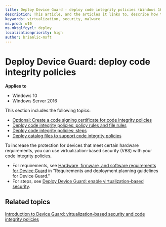```yaml
---
title: Deploy Device Guard - deploy code integrity policies (Windows 10)
description: This article, and the articles it links to, describe how to create code integrity policies, one of the main features that are part of Device Guard in Windows 10. 
keywords: virtualization, security, malware
ms.prod: w10
ms.mktglfcycl: deploy
localizationpriority: high
author: brianlic-msft
---
```


# Deploy Device Guard: deploy code integrity policies

**Applies to**
-   Windows 10
-   Windows Server 2016

This section includes the following topics:

- [Optional: Create a code signing certificate for code integrity policies](optional-create-a-code-signing-certificate-for-code-integrity-policies.md)
- [Deploy code integrity policies: policy rules and file rules](deploy-code-integrity-policies-policy-rules-and-file-rules.md)
- [Deploy code integrity policies: steps](deploy-code-integrity-policies-steps.md)
- [Deploy catalog files to support code integrity policies](deploy-catalog-files-to-support-code-integrity-policies.md)

To increase the protection for devices that meet certain hardware requirements, you can use virtualization-based security (VBS) with your code integrity policies.
- For requirements, see [Hardware, firmware, and software requirements for Device Guard](requirements-and-deployment-planning-guidelines-for-device-guard.md#hardware-firmware-and-software-requirements-for-device-guard) in "Requirements and deployment planning guidelines for Device Guard."
- For steps, see [Deploy Device Guard: enable virtualization-based security](deploy-device-guard-enable-virtualization-based-security.md).

## Related topics

[Introduction to Device Guard: virtualization-based security and code integrity policies](introduction-to-device-guard-virtualization-based-security-and-code-integrity-policies.md)

